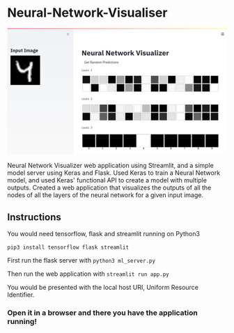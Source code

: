 # Neural-Network-Visualiser

![Screenshot](/image.png)

Neural Network Visualizer web application using Streamlit, and a simple model server using Keras and Flask. Used Keras to train a Neural Network model, and used Keras' functional API to create a model with multiple outputs. Created a web application that visualizes the outputs of all the nodes of all the layers of the neural network for a given input image.

## Instructions

You would need tensorflow, flask and streamlit running on Python3

    pip3 install tensorflow flask streamlit

First run the flask server with ```python3 ml_server.py```

Then run the web application with ```streamlit run app.py```

You would be presented with the local host URI, Uniform Resource Identifier.

### Open it in a browser and there you have the application running!

